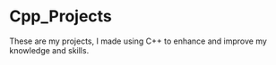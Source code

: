 # Cpp_Projects
These are my projects, I made using C++ to enhance and improve my knowledge and skills. 
